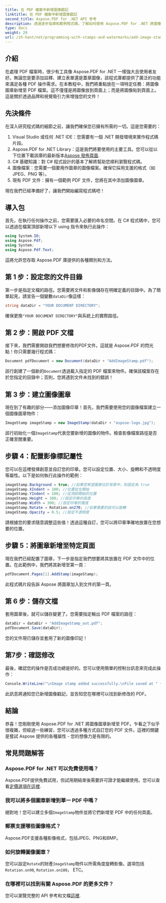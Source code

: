 ```yaml
---
title: 在 PDF 檔案中新增圖像戳記
linktitle: 在 PDF 檔案中新增圖像戳記
second_title: Aspose.PDF for .NET API 參考
description: 透過逐步指導和範例程式碼，了解如何使用 Aspose.PDF for .NET 將圖像圖章新增至 PDF 檔案。
type: docs
weight: 20
url: /zh-hant/net/programming-with-stamps-and-watermarks/add-image-stamp/
---
```

## 介紹

在處理 PDF 檔案時，很少有工具像 Aspose.PDF for .NET 一樣強大且使用者友好。無論您是要添加註釋、建立表單還是蓋章圖像，該程式庫都提供了廣泛的功能來滿足各種 PDF 操作需求。在本教程中，我們將重點放在一項特定任務：將圖像圖章新增至 PDF 檔案。這不僅僅是將圖像放到頁面上；而是將圖像貼到頁面上。這是關於透過品牌和視覺吸引力來增強您的文件！

## 先決條件

在深入研究程式碼的細節之前，讓我們確保您已擁有所需的一切。這是您需要的：

1. Visual Studio 或任何 .NET IDE：您需要有一個 .NET 開發環境來實作程式碼片段。
2.  Aspose.PDF for .NET Library：這是我們將要使用的主要工具。您可以從以下位置下載該庫的最新版本[Aspose 發佈頁面](https://releases.aspose.com/pdf/net/).
3. C# 基礎知識：對 C# 程式設計的基本了解將幫助您順利瀏覽程式碼。
4. 圖像檔案：您需要一個要用作圖章的圖像檔案。確保它採用支援的格式（如 JPEG、PNG 等）。
5. 現有 PDF 文件：擁有一個範例 PDF 文件，您將在其中添加圖像圖章。

現在我們已經準備好了，讓我們開始編寫程式碼吧！

## 導入包

首先，在執行任何操作之前，您需要匯入必要的命名空間。在 C# 程式碼中，您可以透過在檔案頂部新增以下 using 指令來執行此操作：

```csharp
using System.IO;
using Aspose.Pdf;
using System;
using Aspose.Pdf.Text;
```

這將允許您存取 Aspose.PDF 庫提供的各種類別和方法。

## 第 1 步：設定您的文件目錄

第一步是指定文檔的路徑。您需要將文件和影像儲存在明確定義的目錄中。為了簡單起見，請宣告一個變數`dataDir`像這樣：

```csharp
string dataDir = "YOUR DOCUMENT DIRECTORY";
```

確保更換`"YOUR DOCUMENT DIRECTORY"`與系統上的實際路徑。

## 第 2 步：開啟 PDF 文檔

接下來，我們需要開啟我們想要修改的PDF文件。這就是 Aspose.PDF 的閃光點！你只需要幾行程式碼：

```csharp
Document pdfDocument = new Document(dataDir + "AddImageStamp.pdf");
```

該行創建了一個新的`Document`透過載入指定的 PDF 檔案來物件。確保該檔案存在於您指定的目錄中；否則，您將遇到文件未找到的錯誤！

## 第 3 步：建立圖像圖章

現在到了有趣的部分——添加圖像印章！首先，我們需要使用您的圖像檔案建立一個圖像圖章物件：

```csharp
ImageStamp imageStamp = new ImageStamp(dataDir + "aspose-logo.jpg");
```

該行初始化一個`ImageStamp`代表您要新增的圖像的物件。檢查影像檔案路徑是否正確至關重要。

## 步驟 4：配置影像標記屬性

您可以在這裡發揮創意並自訂您的印章。您可以設定位置、大小、旋轉和不透明度等屬性。以下是如何執行此操作的範例：

```csharp
imageStamp.Background = true; //如果您希望圖章位於背景中，則設定為 true
imageStamp.XIndent = 100; //位置從左開始
imageStamp.YIndent = 100; //從頂部開始的位置
imageStamp.Height = 300; //設定印章的高度
imageStamp.Width = 300; //設定印章的寬度
imageStamp.Rotate = Rotation.on270; //如果需要的話可以旋轉
imageStamp.Opacity = 0.5; //設定不透明度
```

請根據您的要求隨意調整這些值！透過這種自訂，您可以將印章準確地放置在您想要的位置。

## 步驟 5：將圖章新增至特定頁面

現在我們已經配置了圖章，下一步是指定我們想要將其放置在 PDF 文件中的位置。在此範例中，我們將其新增至第一頁：

```csharp
pdfDocument.Pages[1].AddStamp(imageStamp);
```

此程式碼片段告訴 Aspose 將圖章加入到文件的第一頁。

## 第 6 步：儲存文檔

套用圖章後，就可以儲存變更了。您需要指定輸出 PDF 檔案的路徑：

```csharp
dataDir = dataDir + "AddImageStamp_out.pdf";
pdfDocument.Save(dataDir);
```

您的文件現已儲存並套用了新的圖像印記！

## 第7步：確認修改

最後，確認您的操作是否成功總是好的。您可以使用簡單的控制台訊息來完成此操作：

```csharp
Console.WriteLine("\nImage stamp added successfully.\nFile saved at " + dataDir);
```

此訊息將通知您已新增圖像戳記，並告知您在哪裡可以找到新修改的 PDF。

## 結論

恭喜！您剛剛使用 Aspose.PDF for .NET 將圖像圖章新增至 PDF。乍看之下似乎很複雜，但經過一些練習，您可以透過多種方式自訂您的 PDF 文件。這裡的關鍵是嘗試 Aspose 提供的各種屬性 - 您的想像力是有限的。

## 常見問題解答

### Aspose.PDF for .NET 可以免費使用嗎？  
 Aspose.PDF提供免費試用，但試用期結束後需要許可證才能繼續使用。您可以查看[定價選項在這裡](https://purchase.aspose.com/buy).

### 我可以將多個圖章新增到單一 PDF 中嗎？  
絕對地！您可以建立多個`ImageStamp`物件並將它們新增至 PDF 中的任何頁面。

### 郵票支援哪些圖像格式？  
Aspose.PDF支援各種影像格式，包括JPEG、PNG和BMP。

### 如何旋轉圖像圖章？  
您可以設定`Rotate`的財產`ImageStamp`物件以所需角度旋轉影像。選項包括`Rotation.on90`, `Rotation.on180`， ETC。

### 在哪裡可以找到有關 Aspose.PDF 的更多文件？  
您可以瀏覽完整的 API 參考和文檔[這裡](https://reference.aspose.com/pdf/net/).